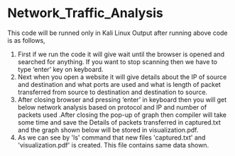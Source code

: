 # Network_Traffic_Analysis
This code will be runned only in Kali Linux
Output after running above code is as follows,
1.	First if we run the code it will give  wait until the browser is opened and searched for anything. If you want to stop scanning then we have to type ‘enter’ key on keyboard.
2.	Next when you open a website it will give details about the IP of source and destination and what ports are used and what is length of packet transferred from source to destination and destination to source.
3.	After closing browser and pressing ‘enter’ in keyboard then you will get below network analysis based on protocol and IP and number of packets used .After closing the pop-up of graph then compiler will take some time and save the Details of packets transferred in captured.txt and the graph shown below will be stored in visualization.pdf.
4.	As we can see by 'ls' command that new files 'captured.txt' and 'visualization.pdf' is created. This file contains same data shown.
   
